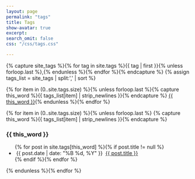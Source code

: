 ```yaml
---
layout: page
permalink: "tags"
title: Tags
show-avatar: true
excerpt:
search_omit: false
css: "/css/tags.css"

---
```


{% capture site_tags %}{% for tag in site.tags %}{{ tag | first }}{% unless forloop.last %},{% endunless %}{% endfor %}{% endcapture %}
{% assign tags_list = site_tags | split:',' | sort %}

{% for item in (0..site.tags.size) %}{% unless forloop.last %}{% capture this_word %}{{ tags_list[item] | strip_newlines }}{% endcapture %}
<a href="#{{ this_word }}" class="btn btn-primary"><i class="fa fa-tag" aria-hidden="true"></i> {{ this_word }}<a/>{% endunless %}{% endfor %}


{% for item in (0..site.tags.size) %}{% unless forloop.last %}
  {% capture this_word %}{{ tags_list[item] | strip_newlines }}{% endcapture %}
  <h3 id="{{ this_word }}"><i class="fa fa-tag" aria-hidden="true"></i> {{ this_word }}</h3>
  <ul class="post-list">
  {% for post in site.tags[this_word] %}{% if post.title != null %}
    <li><i class="fa fa-calendar-check-o" aria-hidden="true"></i>&nbsp;<span class="entry-date"><time datetime="{{ post.date | date_to_xmlschema }}">{{ post.date | date: "%B %d, %Y" }}</time></span> <i class="fa fa-newspaper-o" aria-hidden="true"></i>&nbsp;<a href="{{ site.url }}{{ post.url }}">{{ post.title }}</a></li>
  {% endif %}{% endfor %}
  </ul>
{% endunless %}{% endfor %}
